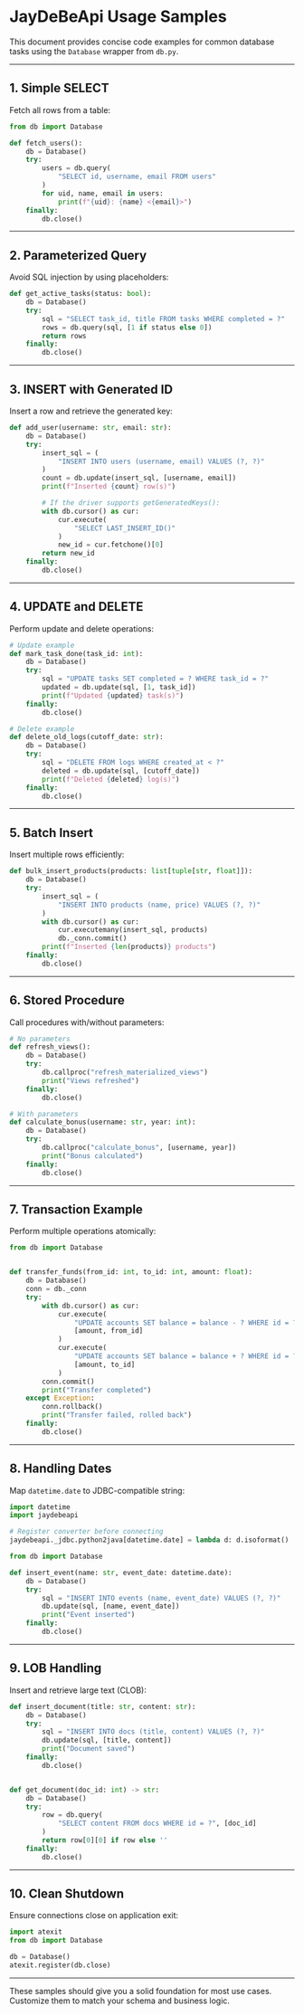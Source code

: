 # JayDeBeApi Usage Samples

This document provides concise code examples for common database tasks using the `Database` wrapper from `db.py`.

---

## 1. Simple SELECT

Fetch all rows from a table:

```py
from db import Database

def fetch_users():
    db = Database()
    try:
        users = db.query(
            "SELECT id, username, email FROM users"
        )
        for uid, name, email in users:
            print(f"{uid}: {name} <{email}>")
    finally:
        db.close()
```

---

## 2. Parameterized Query

Avoid SQL injection by using placeholders:

```py
def get_active_tasks(status: bool):
    db = Database()
    try:
        sql = "SELECT task_id, title FROM tasks WHERE completed = ?"
        rows = db.query(sql, [1 if status else 0])
        return rows
    finally:
        db.close()
```

---

## 3. INSERT with Generated ID

Insert a row and retrieve the generated key:

```py
def add_user(username: str, email: str):
    db = Database()
    try:
        insert_sql = (
            "INSERT INTO users (username, email) VALUES (?, ?)"
        )
        count = db.update(insert_sql, [username, email])
        print(f"Inserted {count} row(s)")

        # If the driver supports getGeneratedKeys():
        with db.cursor() as cur:
            cur.execute(
                "SELECT LAST_INSERT_ID()"
            )
            new_id = cur.fetchone()[0]
        return new_id
    finally:
        db.close()
```

---

## 4. UPDATE and DELETE

Perform update and delete operations:

```py
# Update example
def mark_task_done(task_id: int):
    db = Database()
    try:
        sql = "UPDATE tasks SET completed = ? WHERE task_id = ?"
        updated = db.update(sql, [1, task_id])
        print(f"Updated {updated} task(s)")
    finally:
        db.close()

# Delete example
def delete_old_logs(cutoff_date: str):
    db = Database()
    try:
        sql = "DELETE FROM logs WHERE created_at < ?"
        deleted = db.update(sql, [cutoff_date])
        print(f"Deleted {deleted} log(s)")
    finally:
        db.close()
```

---

## 5. Batch Insert

Insert multiple rows efficiently:

```py
def bulk_insert_products(products: list[tuple[str, float]]):
    db = Database()
    try:
        insert_sql = (
            "INSERT INTO products (name, price) VALUES (?, ?)"
        )
        with db.cursor() as cur:
            cur.executemany(insert_sql, products)
            db._conn.commit()
        print(f"Inserted {len(products)} products")
    finally:
        db.close()
```

---

## 6. Stored Procedure

Call procedures with/without parameters:

```py
# No parameters
def refresh_views():
    db = Database()
    try:
        db.callproc("refresh_materialized_views")
        print("Views refreshed")
    finally:
        db.close()

# With parameters
def calculate_bonus(username: str, year: int):
    db = Database()
    try:
        db.callproc("calculate_bonus", [username, year])
        print("Bonus calculated")
    finally:
        db.close()
```

---

## 7. Transaction Example

Perform multiple operations atomically:

```py
from db import Database


def transfer_funds(from_id: int, to_id: int, amount: float):
    db = Database()
    conn = db._conn
    try:
        with db.cursor() as cur:
            cur.execute(
                "UPDATE accounts SET balance = balance - ? WHERE id = ?",
                [amount, from_id]
            )
            cur.execute(
                "UPDATE accounts SET balance = balance + ? WHERE id = ?",
                [amount, to_id]
            )
        conn.commit()
        print("Transfer completed")
    except Exception:
        conn.rollback()
        print("Transfer failed, rolled back")
    finally:
        db.close()
```

---

## 8. Handling Dates

Map `datetime.date` to JDBC-compatible string:

```py
import datetime
import jaydebeapi

# Register converter before connecting
jaydebeapi._jdbc.python2java[datetime.date] = lambda d: d.isoformat()

from db import Database

def insert_event(name: str, event_date: datetime.date):
    db = Database()
    try:
        sql = "INSERT INTO events (name, event_date) VALUES (?, ?)"
        db.update(sql, [name, event_date])
        print("Event inserted")
    finally:
        db.close()
```

---

## 9. LOB Handling

Insert and retrieve large text (CLOB):

```py
def insert_document(title: str, content: str):
    db = Database()
    try:
        sql = "INSERT INTO docs (title, content) VALUES (?, ?)"
        db.update(sql, [title, content])
        print("Document saved")
    finally:
        db.close()


def get_document(doc_id: int) -> str:
    db = Database()
    try:
        row = db.query(
            "SELECT content FROM docs WHERE id = ?", [doc_id]
        )
        return row[0][0] if row else ''
    finally:
        db.close()
```

---

## 10. Clean Shutdown

Ensure connections close on application exit:

```py
import atexit
from db import Database

db = Database()
atexit.register(db.close)
```

---

These samples should give you a solid foundation for most use cases. Customize them to match your schema and business logic.

